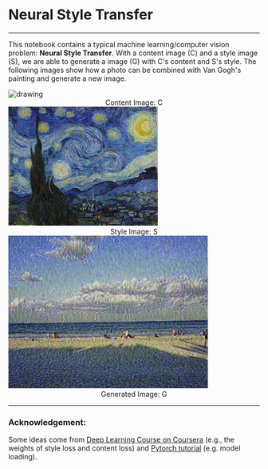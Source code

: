 # Neural Style Transfer
---
This notebook contains a typical machine learning/computer vision problem: **Neural Style Transfer**. With a content image (C) and a style image (S), we are able to generate a image (G) with C's content and S's style. The following images show how a photo can be combined with Van Gogh's painting and generate a new image.

<img src="sea.jpg" alt="drawing" width="400"/>
<center>Content Image: C</center>  

<img src="van.jpg" alt="drawing" width="300"/>
<center>Style Image: S</center> 
<img src="G_van.jpg" alt="drawing" width="400"/>
<center>Generated Image: G</center>  

---
### Acknowledgement:
Some ideas come from [Deep Learning Course on Coursera](https://www.deeplearning.ai/deep-learning-specialization/) (e.g., the weights of style loss and content loss) and [Pytorch tutorial](https://pytorch.org/tutorials/) (e.g. model loading).
